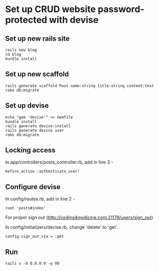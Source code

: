 # Set up CRUD website password-protected with devise

## Set up new rails site

~~~~~~
rails new blog
cd blog
bundle install
~~~~~~


## Set up new scaffold

~~~~~~
rails generate scaffold Post name:string title:string content:text
rake db:migrate
~~~~~~


## Set up devise

~~~~~~
echo "gem 'devise'" >> Gemfile
bundle install
rails generate devise:install
rails generate devise user
rake db:migrate
~~~~~~

## Locking access


In app/controllers/posts_controller.rb, add in line 3 -

~~~~~~
before_action :authenticate_user!
~~~~~~


## Configure devise

In config/routes.rb, add  in line 2 -

~~~~~~
root 'posts#index'
~~~~~~

For proper sign out (http://coding4medicine.com:21179/users/sign_out)

In config/initializers/devise.rb, change 'delete' to 'get'.

~~~~~~
config.sign_out_via = :get
~~~~~~


## Run 

~~~~~~
rails s -b 0.0.0.0 -p 80
~~~~~~
